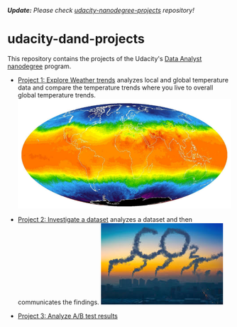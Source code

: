 ***Update:** Please check [udacity-nanodegree-projects](https://github.com/kHarshit/udacity-nanodegree-projects) repository!*
# udacity-dand-projects

This repository contains the projects of the Udacity's [Data Analyst nanodegree](https://www.udacity.com/course/data-analyst-nanodegree--nd002) program.

* [Project 1: Explore Weather trends](p1_explore_weather_trends) analyzes local and global temperature data and compare the temperature trends where you live to overall global temperature trends.
![](p1_explore_weather_trends/weather.png) 

* [Project 2: Investigate a dataset](p2_investigate_a_dataset) analyzes a dataset and then communicates the findings.
![](p2_investigate_a_dataset/co2_emission.jpg)

* [Project 3: Analyze A/B test results](p3_analyze_AB_test_results)
